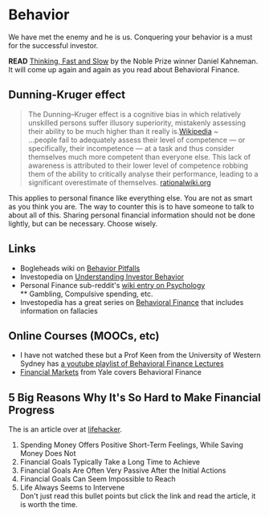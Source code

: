 # Behavior
We have met the enemy and he is us. Conquering your behavior is a must for the successful investor.  

**READ** [Thinking, Fast and Slow](http://smile.amazon.com/Thinking-Fast-Slow-Daniel-Kahneman) by the Noble Prize winner Daniel Kahneman. It will come up again and again as you read about Behavioral Finance. 

## Dunning-Kruger effect
>The Dunning–Kruger effect is a cognitive bias in which relatively unskilled persons suffer illusory superiority, mistakenly assessing their ability to be much higher than it really is.[Wikipedia](https://en.wikipedia.org/wiki/Dunning%E2%80%93Kruger_effect)
~  
>...people fail to adequately assess their level of competence — or specifically, their incompetence — at a task and thus consider themselves much more competent than everyone else. This lack of awareness is attributed to their lower level of competence robbing them of the ability to critically analyse their performance, leading to a significant overestimate of themselves. [rationalwiki.org](http://rationalwiki.org/wiki/Dunning-Kruger_effect)

This applies to personal finance like everything else. You are not as smart as you think you are. The way to counter this is to have someone to talk to about all of this. Sharing personal financial information should not be done lightly, but can be necessary. Choose wisely.

## Links
* Bogleheads wiki on [Behavior Pitfalls](https://www.bogleheads.org/wiki/Behavioral_pitfalls)
* Investopedia on [Understanding Investor Behavior](http://www.investopedia.com/articles/05/032905.asp)
* Personal Finance sub-reddit's [wiki entry on Psychology](https://www.reddit.com/r/personalfinance/wiki/psychology)  
** Gambling, Compulsive spending, etc.
* Investopedia has a great series on [Behavioral Finance](http://www.investopedia.com/university/behavioral_finance/) that includes information on fallacies

## Online Courses (MOOCs, etc)
* I have not watched these but a Prof Keen from the University of Western Sydney has [a youtube playlist of Behavioral Finance Lectures](https://www.youtube.com/playlist?list=PL0A21A329D01D0CFE&feature=plcp)
* [Financial Markets](http://oyc.yale.edu/economics/econ-252-11) from Yale covers Behavioral Finance

## 5 Big Reasons Why It's So Hard to Make Financial Progress
The is an article over at [lifehacker](http://lifehacker.com/five-big-reasons-why-it-s-so-hard-to-make-financial-pro-1775599606).  
1. Spending Money Offers Positive Short-Term Feelings, While Saving Money Does Not  
2. Financial Goals Typically Take a Long Time to Achieve  
3. Financial Goals Are Often Very Passive After the Initial Actions  
4. Financial Goals Can Seem Impossible to Reach  
5. Life Always Seems to Intervene  
Don't just read this bullet points but click the link and read the article, it is worth the time.
